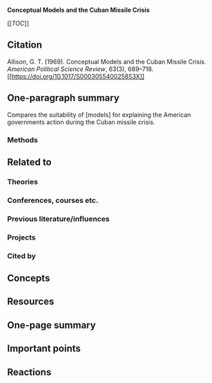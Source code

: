 **Conceptual Models and the Cuban Missile Crisis**

[[_TOC_]]

## Citation

Allison, G. T. (1969). Conceptual Models and the Cuban Missile Crisis. *American Political Science Review*, 63(3), 689–718. [[https://doi.org/10.1017/S000305540025853X]]

## One-paragraph summary

Compares the suitability of [models] for explaining the American governments action during the Cuban missile crisis.

### Methods

## Related to

### Theories

### Conferences, courses etc.

### Previous literature/influences

### Projects

### Cited by

## Concepts

## Resources

## One-page summary 

## Important points

## Reactions